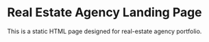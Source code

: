 # Real Estate Agency Landing Page
This is a static HTML page designed for real-estate agency portfolio.
